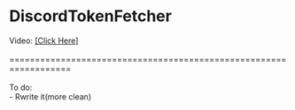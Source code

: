 # DiscordTokenFetcher

Video: [[Click Here]](https://www.youtube.com/watch?v=e6w2UHLzKhw)<br><br>==================================================================<br><br>To do:<br>- Rwrite it(more clean)
